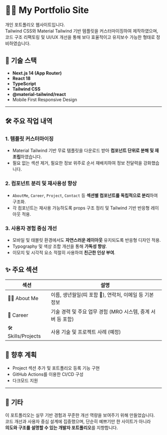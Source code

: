 # 🧑‍💻 My Portfolio Site

개인 포트폴리오 웹사이트입니다.  
Tailwind CSS와 Material Tailwind 기반 템플릿을 커스터마이징하여 제작하였으며,  
코드 구조 리팩토링 및 UI/UX 개선을 통해 보다 효율적이고 유지보수 가능한 형태로 정비하였습니다.

## 🔧 기술 스택

- **Next.js 14 (App Router)**
- **React 18**
- **TypeScript**
- **Tailwind CSS**
- **@material-tailwind/react**  
- Mobile First Responsive Design

---

## 🛠️ 주요 작업 내역

### 1. 템플릿 커스터마이징
- Material Tailwind 기반 무료 템플릿을 다운로드 받아 **컴포넌트 단위로 분해 및 재조립**하였습니다.
- 필요 없는 섹션 제거, 필요한 정보 위주로 순서 재배치하여 정보 전달력을 강화했습니다.

### 2. 컴포넌트 분리 및 재사용성 향상
- `AboutMe`, `Career`, `Project`, `Contact` 등 **섹션별 컴포넌트를 독립적으로 분리**하여 구조화.
- 각 컴포넌트는 재사용 가능하도록 props 구조 정리 및 Tailwind 기반 반응형 레이아웃 적용.

### 3. 사용자 경험 중심 개선
- 모바일 및 태블릿 환경에서도 **자연스러운 레이아웃** 유지되도록 반응형 디자인 적용.
- Typography 및 색상 조합 개선을 통해 **가독성 향상**.
- 이모지 및 시각적 요소 적절히 사용하여 **친근한 인상 부여**.

## ✨ 주요 섹션

| 섹션 | 설명 |
|------|------|
| 🧑‍💼 About Me | 이름, 생년월일(띠 포함 🐂), 연락처, 이메일 등 기본 정보 |
| 💼 Career | 기술 경력 및 주요 업무 경험 (MRO 시스템, 중계 서버 등 포함) |
| 🛠️ Skills/Projects | 사용 기술 및 프로젝트 사례 (예정) |



## 🚀 향후 계획

- Project 섹션 추가 및 포트폴리오 등록 기능 구현
- GitHub Actions를 이용한 CI/CD 구성
- 다크모드 지원

---

## 💬 기타

이 포트폴리오는 실무 기반 경험과 꾸준한 개선 역량을 보여주기 위해 만들었습니다.  
코드 개선과 사용자 중심 설계에 집중했으며, 단순히 예쁘기만 한 사이트가 아니라  
**의도와 구조를 설명할 수 있는 개발자 포트폴리오**를 지향합니다.

